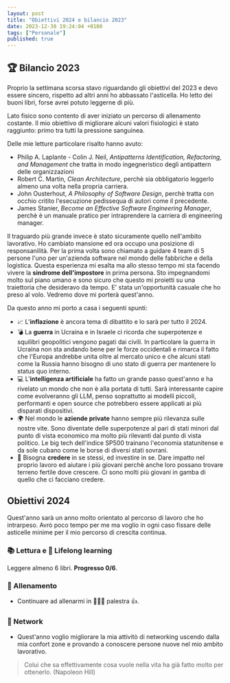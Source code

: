 ```yaml
---
layout: post
title: "Obiettivi 2024 e bilancio 2023"
date: 2023-12-30 19:24:04 +0100
tags: ["Personale"]
published: true
---
```


## 🏆 Bilancio 2023

Proprio la settimana scorsa stavo riguardando gli obiettivi del 2023 e devo essere sincero, rispetto ad altri anni ho abbassato l'asticella. Ho letto dei buoni libri, forse avrei potuto leggerne di più.

Lato fisico sono contento di aver iniziato un percorso di allenamento costante. Il mio obiettivo di migliorare alcuni valori fisiologici è stato raggiunto: primo tra tutti la pressione sanguinea.

Delle mie letture particolare risalto hanno avuto:

* Philip A. Laplante - Colin J. Neil, _Antipatterns Identification, Refactoring, and Management_ che tratta in modo ingegneristico degli antipattern delle organizzazioni
* Robert C. Martin, _Clean Architecture_, perchè sia obbligatorio leggerlo almeno una volta nella propria carriera.
* John Ousterhout, _A Philosophy of Software Design_, perchè tratta con occhio critito l'esecuzione pedissequa di autori come il precedente.
* James Stanier, _Become an Effective Software Engineering Manager_, perchè è un manuale pratico per intraprendere la carriera di engineering manager.

Il traguardo più grande invece è stato sicuramente quello nell'ambito lavorativo. Ho cambiato mansione ed ora occupo una posizione di responsanilità. Per la prima volta sono chiamato a guidare 4 team di 5 persone l'uno per un'azienda software nel mondo delle fabbriche e della logistica.
Questa esperienza mi esalta ma allo stesso tempo mi sta facendo vivere la **sindrome dell'impostore** in prima persona.
Sto impegnandomi molto sul piano umano e sono sicuro che questo mi proietti su una traiettoria che desideravo da tempo. E' stata un'opportunità casuale che ho preso al volo. Vedremo dove mi porterà quest'anno.

Da questo anno mi porto a casa i seguenti spunti:

* 📈 L'**inflazione** è ancora tema di dibattito e lo sarà per tutto il 2024.
* 💣 La **guerra** in Ucraina e in Israele ci ricorda che superpotenze e squilibri geopolitici vengono pagati dai civili. In particolare la guerra in Ucraina non sta andando bene per le forze occidentali e rimarca il fatto che l'Europa andrebbe unita oltre al mercato unico e che alcuni stati come la Russia hanno bisogno di uno stato di guerra per mantenere lo status quo interno.
* 💻 L'**intelligenza artificiale** ha fatto un grande passo quest'anno e ha rivelato un mondo che non è alla portata di tutti. Sarà interessante capire come evolveranno gli LLM, penso soprattutto ai modelli piccoli, performanti e open source che potrebbero essere applicati ai più disparati dispositivi.
* 🌍 Nel mondo le **aziende private** hanno sempre più rilevanza sulle nostre vite. Sono diventate delle superpotenze al pari di stati minori dal punto di vista economico ma molto più rilevanti dal punto di vista politico. Le big tech dell'indice SP500 trainano l'economia statunitense e da sole cubano come le borse di diversi stati sovrani.
* 💯 Bisogna **credere** in se stessi, ed investire in se. Dare impatto nel proprio lavoro ed aiutare i più giovani perchè anche loro possano trovare terreno fertile dove crescere. Ci sono molti più giovani in gamba di quello che ci facciano credere.

## Obiettivi 2024

Quest'anno sarà un anno molto orientato al percorso di lavoro che ho intrarpeso. Avrò poco tempo per me ma voglio in ogni caso fissare delle asticelle minime per il mio percorso di crescita continua.

### 📚 Lettura e 🚀 Lifelong learning

Leggere almeno 6 libri. **Progresso 0/6**.

### 🏃 Allenamento

* Continuare ad allenarmi in 🏋🏽‍♀️ palestra 👍.

### 👔 Network

* Quest'anno voglio migliorare la mia attivitò di networking uscendo dalla mia confort zone e provando a conoscere persone nuove nel mio ambito lavorativo.

> Colui che sa effettivamente cosa vuole nella vita ha già fatto molto per ottenerlo. (Napoleon Hill)
